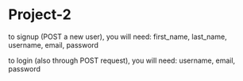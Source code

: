 # Project-2





to signup (POST a new user), you will need:
first_name, last_name, username, email, password

to login (also through POST request), you will need:
username, email, password